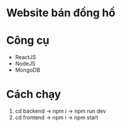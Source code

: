# Website bán đồng hồ

# Công cụ

- ReactJS
- NodeJS
- MongoDB

# Cách chạy

1. cd backend -> npm i -> npm run dev
2. cd frontend -> npm i -> npm start
